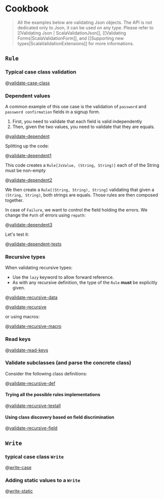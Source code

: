 # Cookbook

> All the examples below are validating Json objects. The API is not dedicated only to Json, it can be used on any type. Please refer to [[Validating Json | ScalaValidationJson]], [[Validating Forms|ScalaValidationForm]], and [[Supporting new types|ScalaValidationExtensions]] for more informations.

## `Rule`

### Typical case class validation

@[validate-case-class](code/ScalaValidationCookbook.scala)

### Dependent values

A common example of this use case is the validation of `password` and `password confirmation` fields in a signup form.

1. First, you need to validate that each field is valid independently
2. Then, given the two values, you need to validate that they are equals.

@[validate-dependent](code/ScalaValidationCookbook.scala)

Splitting up the code:

@[validate-dependent1](code/ScalaValidationCookbook.scala)

This code creates a `Rule[JsValue, (String, String)]` each of of the String must be non-empty

@[validate-dependent2](code/ScalaValidationCookbook.scala)

We then create a `Rule[(String, String), String]` validating that given a `(String, String)`, both strings are equals. Those rules are then composed together.

In case of `Failure`, we want to control the field holding the errors. We change the `Path` of errors using `repath`:

@[validate-dependent3](code/ScalaValidationCookbook.scala)

Let's test it:

@[validate-dependent-tests](code/ScalaValidationCookbook.scala)

### Recursive types

When validating recursive types:

- Use the `lazy` keyword to allow forward reference.
- As with any recursive definition, the type of the `Rule` **must** be explicitly given.

@[validate-recursive-data](code/ScalaValidationCookbook.scala)

@[validate-recursive](code/ScalaValidationCookbook.scala)

or using macros:

@[validate-recursive-macro](code/ScalaValidationCookbook.scala)

### Read keys

@[validate-read-keys](code/ScalaValidationCookbook.scala)

### Validate subclasses (and parse the concrete class)

Consider the following class definitions:

@[validate-recursive-def](code/ScalaValidationCookbook.scala)

#### Trying all the possible rules implementations

@[validate-recursive-testall](code/ScalaValidationCookbook.scala)

#### Using class discovery based on field discrimination

@[validate-recursive-field](code/ScalaValidationCookbook.scala)

## `Write`

### typical case class `Write`

@[write-case](code/ScalaValidationCookbook.scala)

### Adding static values to a `Write`

@[write-static](code/ScalaValidationCookbook.scala)





